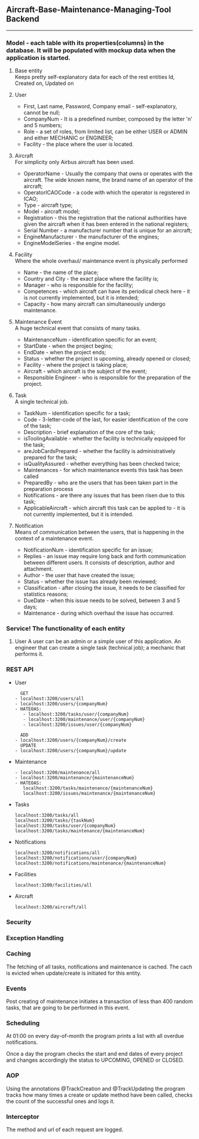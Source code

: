 ## Aircraft-Base-Maintenance-Managing-Tool Backend
---------
### Model - each table with its properties(columns) in the database. It will be populated with mockup data when the application is started.
1. Base entity<br>
   Keeps pretty self-explanatory data for each of the rest entities Id, Created on, Updated on
   
2. User
   - First, Last name, Password, Company email - self-explanatory, cannot be null;
   - CompanyNum - It is a predefined number, composed by the letter 'n' and 5 numbers; 
   - Role - a set of roles, from limited list, can be either USER or ADMIN and either MECHANIC or ENGINEER; 
   - Facility - the place where the user is located.
   
3. Aircraft<br>
   For simplicity only Airbus aircraft has been used.
   - OperatorName - Usually the company that owns or operates with the aircraft. The wide known name, the brand name of an operator of the aircraft;
   - OperatorICAOCode - a code with which the operator is registered in ICAO;
   - Type - aircraft type;
   - Model - aircraft model;
   - Registration - this the registration that the national authorities have given the aircraft when it has been entered in the national registers; 
   - Serial Number - a manufacturer number that is unique for an aircraft;
   - EngineManufacturer - the manufacturer of the engines;
   - EngineModelSeries - the engine model.

4. Facility <br>
   Where the whole overhaul/ maintenance event is physically performed
   - Name - the name of the place;
   - Country and City - the exact place where the facility is;
   - Manager - who is responsible for the facility;
   - Competences - which aircraft can have its periodical check here - it is not currently implemented, but it is intended;
   - Capacity - how many aircraft can simultaneously undergo maintenance.

5. Maintenance Event<br>
   A huge technical event that consists of many tasks.
   - MaintenanceNum - identification specific for an event;
   - StartDate - when the project begins;
   - EndDate - when the project ends;
   - Status - whether the project is upcoming, already opened or closed;
   - Facility - where the project is taking place;
   - Aircraft - which aircraft is the subject of the event;
   - Responsible Engineer - who is responsible for the preparation of the project.

6. Task<br>
   A single technical job.
   - TaskNum - identification specific for a task;
   - Code - 3-letter-code of the last, for easier identification of the core of the task;
   - Description - brief explanation of the core of the task;
   - isToolingAvailable - whether the facility is technically equipped for the task;
   - areJobCardsPrepared - whether the facility is administratively prepared for the task;
   - isQualityAssured - whether everything has been checked twice;
   - Maintenances - for which maintenance events this task has been called
   - PreparedBy - who are the users that has been taken part in the preparation process
   - Notifications - are there any issues that has been risen due to this task;
   - ApplicableAircraft - which aircraft this task can be applied to - it is not currently implemented, but it is intended.

7. Notification<br>
   Means of communication between the users, that is happening in the context of a maintenance event.
   - NotificationNum - identification specific for an issue;
   - Replies - an issue may require long back and forth communication between different users. It consists of description, author and attachment.
   - Author - the user that have created the issue;
   - Status - whether the issue has already been reviewed;
   - Classification - after closing the issue, it needs to be classified for statistics reasons;
   - DueDate - when this issue needs to be solved, between 3 and 5 days;
   - Maintenance - during which overhaul the issue has occurred. 
    
### Service! The functionality of each entity
1. User
   A user can be an admin or a simple user of this application.
   An engineer that can create a single task (technical job);
   a mechanic that performs it.
   
### REST API
- User
       
        GET
      - localhost:3200/users/all
      - localhost:3200/users/{companyNum}
      - HATEOAS:
         - localhost:3200/tasks/user/{companyNum}
         - localhost:3200/maintenance/user/{companyNum}
         - localhost:3200/issues/user/{companyNum}

        ADD
      - localhost:3200/users/{companyNum}/create
        UPDATE
      - localhost:3200/users/{companyNum}/update


- Maintenance
   
      - localhost:3200/maintenance/all
      - localhost:3200/maintenance/{maintenanceNum}
      - HATEOAS:
         localhost:3200/tasks/maintenance/{maintenanceNum}
         localhost:3200/issues/maintenance/{maintenanceNum}

- Tasks

      localhost:3200/tasks/all
      localhost:3200/tasks/{taskNum}
      localhost:3200/tasks/user/{companyNum}
      localhost:3200/tasks/maintenance/{maintenanceNum}

- Notifications
      
      localhost:3200/notifications/all
      localhost:3200/notifications/user/{companyNum}
      localhost:3200/notifications/maintenance/{maintenanceNum}

- Facilities
  
      localhost:3200/facilities/all
  
- Aircraft
      
      localhost:3200/aircraft/all

### Security
    

### Exception Handling
    
### Caching
 The fetching of all tasks, notifications and maintenance is cached. The cach is evicted when update/create is initiated for this entity.
 
### Events
Post creating of maintenance initiates a transaction of less than 400 random tasks, that are going to be performed in this event.

### Scheduling
At 01:00 on every day-of-month the program prints a list with all overdue notifications.

Once a day the program checks the start and end dates of every project and changes accordingly the status to UPCOMING, OPENED or CLOSED.

### AOP
Using the annotations @TrackCreation and @TrackUpdating the program tracks how many times a create or update method have been called, checks the count of the successful ones and logs it.

### Interceptor
The method and url of each request are logged. 